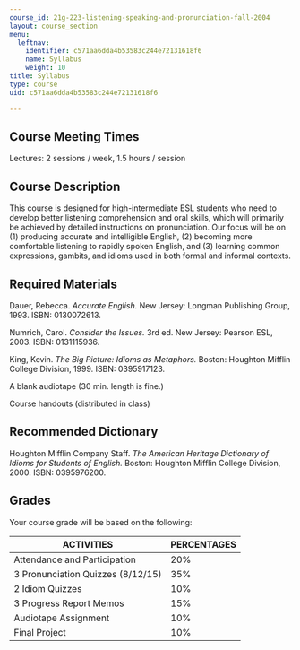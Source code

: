 ```yaml
---
course_id: 21g-223-listening-speaking-and-pronunciation-fall-2004
layout: course_section
menu:
  leftnav:
    identifier: c571aa6dda4b53583c244e72131618f6
    name: Syllabus
    weight: 10
title: Syllabus
type: course
uid: c571aa6dda4b53583c244e72131618f6

---
```


Course Meeting Times
--------------------

Lectures: 2 sessions / week, 1.5 hours / session

Course Description
------------------

This course is designed for high-intermediate ESL students who need to develop better listening comprehension and oral skills, which will primarily be achieved by detailed instructions on pronunciation. Our focus will be on (1) producing accurate and intelligible English, (2) becoming more comfortable listening to rapidly spoken English, and (3) learning common expressions, gambits, and idioms used in both formal and informal contexts.

Required Materials
------------------

Dauer, Rebecca. _Accurate English._ New Jersey: Longman Publishing Group, 1993. ISBN: 0130072613.

Numrich, Carol. _Consider the Issues._ 3rd ed. New Jersey: Pearson ESL, 2003. ISBN: 0131115936.

King, Kevin. _The Big Picture: Idioms as Metaphors._ Boston: Houghton Mifflin College Division, 1999. ISBN: 0395917123.

A blank audiotape (30 min. length is fine.)

Course handouts (distributed in class)

Recommended Dictionary
----------------------

Houghton Mifflin Company Staff. _The American Heritage Dictionary of Idioms for Students of English._ Boston: Houghton Mifflin College Division, 2000. ISBN: 0395976200.

Grades
------

Your course grade will be based on the following:

| ACTIVITIES | PERCENTAGES |
| --- | --- |
| Attendance and Participation | 20% |
| 3 Pronunciation Quizzes (8/12/15) | 35% |
| 2 Idiom Quizzes | 10% |
| 3 Progress Report Memos | 15% |
| Audiotape Assignment | 10% |
| Final Project | 10%